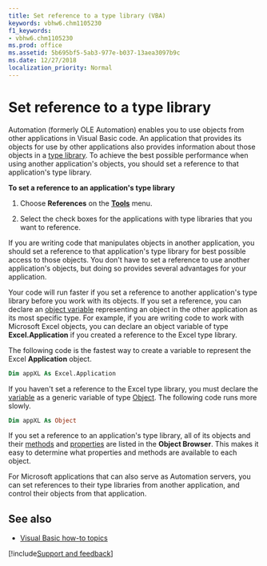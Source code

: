 ```yaml
---
title: Set reference to a type library (VBA)
keywords: vbhw6.chm1105230
f1_keywords:
- vbhw6.chm1105230
ms.prod: office
ms.assetid: 5b695bf5-5ab3-977e-b037-13aea3097b9c
ms.date: 12/27/2018
localization_priority: Normal
---
```



# Set reference to a type library

Automation (formerly OLE Automation) enables you to use objects from other applications in Visual Basic code. An application that provides its objects for use by other applications also provides information about those objects in a [type library](../Glossary/vbe-glossary.md#type-library). To achieve the best possible performance when using another application's objects, you should set a reference to that application's type library.

**To set a reference to an application's type library**

1. Choose **References** on the **[Tools](../reference/user-interface-help/tools-menu.md)** menu.
    
2. Select the check boxes for the applications with type libraries that you want to reference.
    

If you are writing code that manipulates objects in another application, you should set a reference to that application's type library for best possible access to those objects. You don't have to set a reference to use another application's objects, but doing so provides several advantages for your application.

Your code will run faster if you set a reference to another application's type library before you work with its objects. If you set a reference, you can declare an [object variable](../Glossary/vbe-glossary.md#object-variable) representing an object in the other application as its most specific type. For example, if you are writing code to work with Microsoft Excel objects, you can declare an object variable of type **Excel.Application** if you created a reference to the Excel type library. 

The following code is the fastest way to create a variable to represent the Excel **Application** object.

```vb
Dim appXL As Excel.Application 

```

If you haven't set a reference to the Excel type library, you must declare the [variable](../Glossary/vbe-glossary.md#variable) as a generic variable of type [Object](../Glossary/vbe-glossary.md#object). The following code runs more slowly.

```vb
Dim appXL As Object 

```

If you set a reference to an application's type library, all of its objects and their [methods](../Glossary/vbe-glossary.md#method) and [properties](../Glossary/vbe-glossary.md#property) are listed in the **Object Browser**. This makes it easy to determine what properties and methods are available to each object.

For Microsoft applications that can also serve as Automation servers, you can set references to their type libraries from another application, and control their objects from that application.

## See also

- [Visual Basic how-to topics](../reference/user-interface-help/visual-basic-how-to-topics.md)

[!include[Support and feedback](~/includes/feedback-boilerplate.md)]